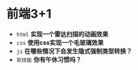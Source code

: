 # 前端3+1
- `html` **实现一个雷达扫描的动画效果**
- `css` **使用css实现一个毛玻璃效果**
- `js` **在哪些情况下会发生隐式强制类型转换？**
- `软技能` **你有午休习惯吗？**

